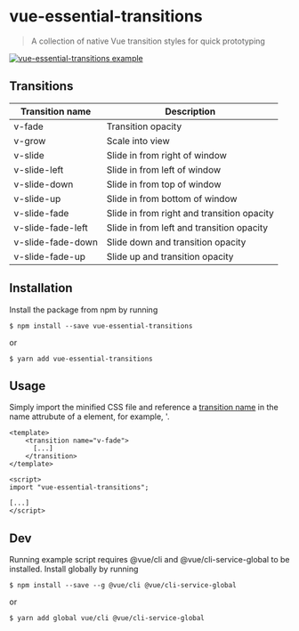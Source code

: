 # vue-essential-transitions

> A collection of native Vue transition styles for quick prototyping

[![vue-essential-transitions example](https://codesandbox.io/static/img/play-codesandbox.svg)](https://codesandbox.io/s/rl27rwmxjo)

## Transitions

Transition name     | Description
--------------------|-----------
v-fade              | Transition opacity
v-grow              | Scale into view
v-slide             | Slide in from right of window
v-slide-left        | Slide in from left of window
v-slide-down        | Slide in from top of window
v-slide-up          | Slide in from bottom of window
v-slide-fade        | Slide in from right and transition opacity
v-slide-fade-left   | Slide in from left and transition opacity
v-slide-fade-down   | Slide down and transition opacity
v-slide-fade-up     | Slide up and transition opacity

## Installation

Install the package from npm by running

```
$ npm install --save vue-essential-transitions
```

or

```
$ yarn add vue-essential-transitions
```

## Usage

Simply import the minified CSS file and reference a [transition name](##Transitions) in the name attrubute of a <transition> element, for example, '<transition name="v-fade"><FadingEl /></transition>.

```
<template>
    <transition name="v-fade">
      [...]
    </transition>
</template>

<script>
import "vue-essential-transitions";

[...]
</script>
```

## Dev

Running example script requires @vue/cli and @vue/cli-service-global to be installed.
Install globally by running

```
$ npm install --save --g @vue/cli @vue/cli-service-global
```

or

```
$ yarn add global vue/cli @vue/cli-service-global
```
